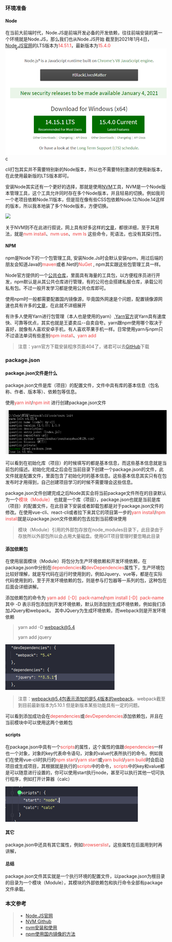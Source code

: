 



### 环境准备

#### Node

在当前大前端时代，Node.JS是前端开发必备的开发依赖，往往前端安装的第一个环境就是Node.JS，那么我们也从Node.JS开始
截至到2021年1月4日，[Node.JS官网](https://nodejs.org/en/)的LTS版本为<font style="color:#f03d3d">14.51.1</font>，最新版本为<font style="color:#f03d3d">15.4.0</font>
![](.//images//YU{J]MU_$IO@L60PY{B[8N5.png)c

cli打包其实并不需要特别新的Node版本，所以也不需要特别激进的使用新版本，在此使用最新版的LTS版本即可。


安装Node其实还有一个更好的选择，那就是使用[NVM](https://github.com/nvm-sh/nvm)工具，NVM是一个Node版本管理工具，这个工具允许同时存在多个Node版本，并且轻易的切换。例如我司一个老项目依赖Node.11版本，但是现在像有些CSS包依赖Node.12/Node.14这样的版本，所以我本地装了多个Node版本，方便切换。

![](.//images//image-2020121533121)

关于NVM则不在此进行叙说，网上具有好多这样的[文章](https://www.cnblogs.com/gaozejie/p/10689742.html)，都很详细，至于其用法，就是<font style="color:#f03d3d">nvm install</font>、<font style="color:#f03d3d">nvm use</font>、<font style="color:#f03d3d">nvm ls</font> 这些命令，死语法，也没有其探讨性。



#### NPM

npm是Node下的一个包管理工具, 安装Node.Js时会默认安装npm，用过后端的朋友会知道Java的<font style="color:#f03d3d">maven</font>或者.Net的<font style="color:#f03d3d">NuGet</font> , npm其实跟这些包管理工具一样。

Node官方提供的一个[公共仓库](https://www.npmjs.com/)，里面具有海量的工具包，以方便程序员进行开发，npm默认是从其公共仓库进行管理，有的公司也会搭建私服仓库，承载公司私有包。不过一般开发学习都是使用公共仓库即可。

使用npm时一般都需要配置国内镜像源，毕竟国外网速是个问题，配置镜像源网速也具有许多的[文章](https://www.cnblogs.com/yoyotl/p/7826255.html)，在此就不详细展开

有许多人使用Yarn进行包管理（本人也是使用的yarn）,[Yarn官方](https://yarn.bootcss.com/)说Yarn具有速度快、可靠等优点，其实也就是王婆卖瓜--自卖自夸。yarn跟npm使用哪个取决于喜好，就像有人喜欢安卓手机，有人喜欢苹果手机一样。日常使用yarn与npm只不过语法单词有些差别<font style="color:#f03d3d">npm install</font>、<font style="color:#f03d3d">yarn add</font> 

> 注意：yarn官方下载安装程序页面404了，诸君可以去[GitHub](https://github.com/yarnpkg/yarn/tags)下载



### package.json



#### package.json文件是什么

package.json文件是库（项目）的配置文件，文件中具有库的基本信息（包名称、作者、版本等）、依赖包等信息。

使用<font style="color:#f03d3d">yarn init</font>/<font style="color:#f03d3d">npm init</font>  进行创建package.json文件

![](.//images//image-2020121533123.png)



可以看到在初始化库（项目）的时候填写的都是基本信息，而这些基本信息就是当前包的描述。初始化完成之后会在当前目录下创建一个package.json的文件，此文件就是配置文件，里面包含了初始化时的基本信息。这些基本信息其实只有在包发布时才用得到，自己创建项目学习的时候不需要理会这些信息。

package.json文件创建完成之后Node其实会将当前package文件所在的目录默认为一个<font style="color:#f03d3d">模块（Module）</font> 也就是一个库（项目），package.json也就是当前是库（项目）的配置文件，在此目录下安装或者卸载包都是对于package.json文件的修改。在使用vue-cli、react-cli或者拉下来其它的项目第一步的<font style="color:#f03d3d">yarn install</font>/<font style="color:#f03d3d">npm install</font>就是以package.json文件依赖的包去拉到当前模块使用

> 模块（Module）引用的外部包存放在node_modules目录下，此目录由于存放所以外部包所以会占用大量磁盘。使用GIT项目管理时要忽略此目录



#### 添加依赖包

在使用层面模块（Module）将包分为生产环境依赖和开发环境依赖，在package.json中分别在<font style="color:#f03d3d">dependencies</font>和<font style="color:#f03d3d">devDependencies</font>属性下，生产环境包比较好理解，就是写代码在运行时使用到的，例如Jquery、vue等，都是在实际代码使用到的，至于开发环境依赖的包，则是参与打包器等一系列的包，这种包在后面会详细讲解。

添加依赖包的命令为 <font style="color:#f03d3d">yarn add  [-D]  pack-name</font>/<font style="color:#f03d3d">npm install [-D]  pack-name</font> 其中 -D 表示将包添加到开发环境依赖，默认则添加到生成环境依赖，例如我们添加JQuery和webpack。 其中JQuery为生成环境依赖，而webpack则是开发环境依赖

> yarn  add -D  webpack@5.4
>
> yarn add jquery

![image-20201215140532091](.//images//image-20201215142225233.png)

> 注意：webpack@5.4包表示添加的是5.4版本的webpack。webpack截至到目前最新版本为5.10.1 但是新版本某些功能具有一定的问题。

可以看到添加成功会在<font style="color:#f03d3d">dependencies</font>或<font style="color:#f03d3d">devDependencies</font>添加依赖包，并且在当前模块中可以使用这两个依赖包



#### scripts

在package.json中具有一个<font style="color:#f03d3d">scripts</font>的属性，这个属性的值跟<font style="color:#f03d3d">dependencies</font>一样也一个对象，对象的key代表命令语句，对象的value代表所执行的命令。例如我们在使用vue-cli时执行的<font style="color:#f03d3d">npm start</font>/<font style="color:#f03d3d">yarn start</font>或<font style="color:#f03d3d">yarn build</font>/<font style="color:#f03d3d">yarn build</font>时会启动项目或生成项目，其根据就是执行的<font style="color:#f03d3d">scripts</font>中的命令，<font style="color:#f03d3d">scripts</font>中的key和value都是可以随意进行设置的，你可以使用start执行node，甚至可以执行其他一切可执行程序，例如打开计算器（calc）

![image-20201215142207386](.//images//image-20201215142207386.png)





#### 其它

package.json中还具有其它属性，例如<font style="color:#f03d3d">browserslist</font>，这些属性在后面用到时再讲解，



#### 总结

package.json文件其实就是一个执行环境的配置文件，以package.json为根目录的目录为一个模块（Module），其模块的外部依赖包和执行命令全部有package文件承载。





### 本文参考

> * [Node.JS官网](https://nodejs.org/en/)
> * [NVM Github](https://github.com/nvm-sh/nvm)
> * [nvm安装和使用](https://www.cnblogs.com/gaozejie/p/10689742.html)
> * [npm使用国内镜像的方法](https://www.cnblogs.com/yoyotl/p/7826255.html)